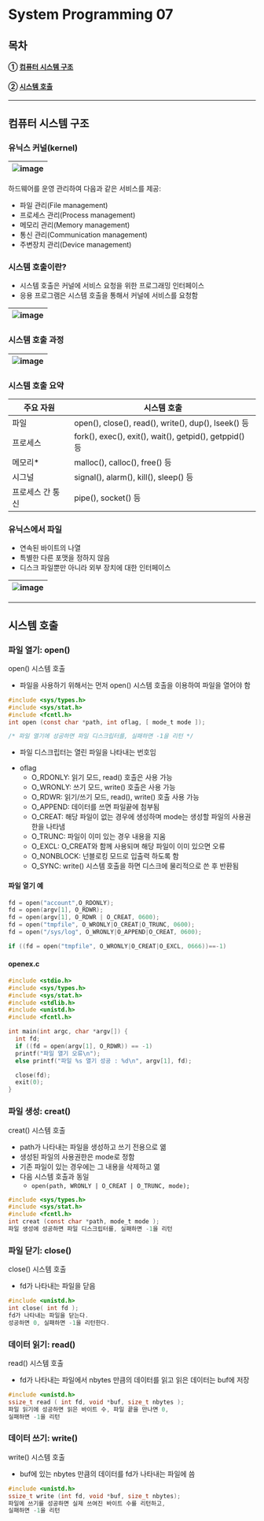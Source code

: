 # System Programming 07

## 목차
#### ① [컴퓨터 시스템 구조](#컴퓨터-시스템-구조)
#### ② [시스템 호출](#시스템-호출)
---
## 컴퓨터 시스템 구조

### 유닉스 커널(kernel)
|![image](https://github.com/user-attachments/assets/865fdd31-7b83-4a6f-a262-98bdab619751)|
|---|

하드웨어를 운영 관리하여 다음과 같은 서비스를 제공:
- 파일 관리(File management)
- 프로세스 관리(Process management)
- 메모리 관리(Memory management)
- 통신 관리(Communication management)
- 주변장치 관리(Device management)

### 시스템 호출이란?
- 시스템 호출은 커널에 서비스 요청을 위한 프로그래밍 인터페이스
- 응용 프로그램은 시스템 호출을 통해서 커널에 서비스를 요청함

|![image](https://github.com/user-attachments/assets/1a4e0d74-3007-49c9-b78e-811ed3d34e60)|
|---|

### 시스템 호출 과정

|![image](https://github.com/user-attachments/assets/d2632a7b-a6aa-4e26-beb0-bbe3fa7784fd)|
|---|

### 시스템 호출 요약
주요 자원 | 시스템 호출
---|---
파일 | open(), close(), read(), write(), dup(), lseek() 등
프로세스 | fork(), exec(), exit(), wait(), getpid(), getppid() 등
메모리* | malloc(), calloc(), free() 등
시그널 | signal(), alarm(), kill(), sleep() 등
프로세스 간 통신 | pipe(), socket() 등

### 유닉스에서 파일
- 연속된 바이트의 나열
- 특별한 다른 포맷을 정하지 않음
- 디스크 파일뿐만 아니라 외부 장치에 대한 인터페이스

|![image](https://github.com/user-attachments/assets/cc0addf6-c275-4e32-81f8-846f2da33445)|
|---|

---
## 시스템 호출
### 파일 열기: open()
open() 시스템 호출
- 파일을 사용하기 위해서는 먼저 open() 시스템 호출을 이용하여 파일을 열어야 함
```c
#include <sys/types.h>
#include <sys/stat.h>
#include <fcntl.h>
int open (const char *path, int oflag, [ mode_t mode ]);

/* 파일 열기에 성공하면 파일 디스크립터를, 실패하면 -1을 리턴 */
```
  + 파일 디스크립터는 열린 파일을 나타내는 번호임

- oflag
  + O_RDONLY: 읽기 모드, read() 호출은 사용 가능
  + O_WRONLY: 쓰기 모드, write() 호출은 사용 가능
  + O_RDWR: 읽기/쓰기 모드, read(), write() 호출 사용 가능
  + O_APPEND: 데이터를 쓰면 파일끝에 첨부됨
  + O_CREAT: 해당 파일이 없는 경우에 생성하며 mode는 생성할 파일의 사용권한을 나타냄
  + O_TRUNC: 파일이 이미 있는 경우 내용을 지움
  + O_EXCL: O_CREAT와 함께 사용되며 해당 파일이 이미 있으면 오류
  + O_NONBLOCK: 넌블로킹 모드로 입출력 하도록 함
  + O_SYNC: write() 시스템 호출을 하면 디스크에 물리적으로 쓴 후 반환됨

#### 파일 열기 예
```c
fd = open("account",O_RDONLY);
fd = open(argv[1], O_RDWR);
fd = open(argv[1], O_RDWR | O_CREAT, 0600);
fd = open("tmpfile", O_WRONLY|O_CREAT|O_TRUNC, 0600);
fd = open("/sys/log", O_WRONLY|O_APPEND|O_CREAT, 0600);

if ((fd = open("tmpfile", O_WRONLY|O_CREAT|O_EXCL, 0666))==-1)
```

#### openex.c
```c
#include <stdio.h>
#include <sys/types.h>
#include <sys/stat.h>
#include <stdlib.h>
#include <unistd.h>
#include <fcntl.h>

int main(int argc, char *argv[]) {
  int fd;
  if ((fd = open(argv[1], O_RDWR)) == -1)
  printf("파일 열기 오류\n");
  else printf("파일 %s 열기 성공 : %d\n", argv[1], fd);

  close(fd);
  exit(0);
} 
```

### 파일 생성: creat()
creat() 시스템 호출
- path가 나타내는 파일을 생성하고 쓰기 전용으로 엶
- 생성된 파일의 사용권한은 mode로 정함
- 기존 파일이 있는 경우에는 그 내용을 삭제하고 엶
- 다음 시스템 호출과 동일
  + `open(path, WRONLY | O_CREAT | O_TRUNC, mode);`
```c
#include <sys/types.h>
#include <sys/stat.h>
#include <fcntl.h>
int creat (const char *path, mode_t mode );
파일 생성에 성공하면 파일 디스크립터를, 실패하면 -1을 리턴
```

### 파일 닫기: close()
close() 시스템 호출
- fd가 나타내는 파일을 닫음
```c
#include <unistd.h>
int close( int fd );
fd가 나타내는 파일을 닫는다.
성공하면 0, 실패하면 -1을 리턴한다.
```

### 데이터 읽기: read()
read() 시스템 호출
- fd가 나타내는 파일에서 nbytes 만큼의 데이터를 읽고 읽은 데이터는 buf에 저장
```c
#include <unistd.h>
ssize_t read ( int fd, void *buf, size_t nbytes );
파일 읽기에 성공하면 읽은 바이트 수, 파일 끝을 만나면 0,
실패하면 -1을 리턴
```

### 데이터 쓰기: write()
write() 시스템 호출
- buf에 있는 nbytes 만큼의 데이터를 fd가 나타내는 파일에 씀
```c
#include <unistd.h>
ssize_t write (int fd, void *buf, size_t nbytes);
파일에 쓰기를 성공하면 실제 쓰여진 바이트 수를 리턴하고,
실패하면 -1을 리턴
```
